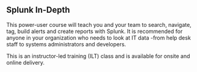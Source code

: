 ## Splunk In-Depth

This power-user course will teach you and your team to search, navigate, tag, build alerts and create reports with Splunk. It is recommended for anyone in your organization who needs to look at IT data -from help desk staff to systems administrators and developers.

This is an instructor-led training (ILT) class and is available for onsite and online delivery.
